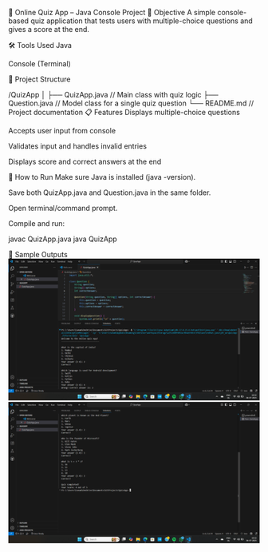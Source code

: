 📘 Online Quiz App – Java Console Project
🎯 Objective
A simple console-based quiz application that tests users with multiple-choice questions and gives a score at the end.

🛠️ Tools Used
Java

Console (Terminal)

📂 Project Structure

/QuizApp
│
├── QuizApp.java       // Main class with quiz logic
├── Question.java      // Model class for a single quiz question
└── README.md          // Project documentation
📋 Features
Displays multiple-choice questions

Accepts user input from console

Validates input and handles invalid entries

Displays score and correct answers at the end

🚀 How to Run
Make sure Java is installed (java -version).

Save both QuizApp.java and Question.java in the same folder.

Open terminal/command prompt.

Compile and run:

javac QuizApp.java
java QuizApp

🧠 Sample Outputs
![image_alt](https://github.com/tanu-pande/Quiz-App/blob/e80baf33e822b5b1ac601654c8a1dab33659b456/Screenshot%202025-07-06%20163233.png)
![image_alt](https://github.com/tanu-pande/Quiz-App/blob/97001de19f971ee113026447257146e819c3c666/Screenshot%202025-07-06%20163302.png)
